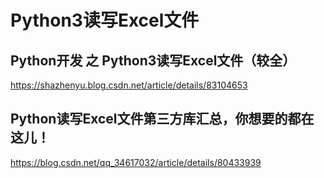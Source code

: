 # Python3读写Excel文件
## Python开发 之 Python3读写Excel文件（较全）
https://shazhenyu.blog.csdn.net/article/details/83104653


## Python读写Excel文件第三方库汇总，你想要的都在这儿！
https://blog.csdn.net/qq_34617032/article/details/80433939